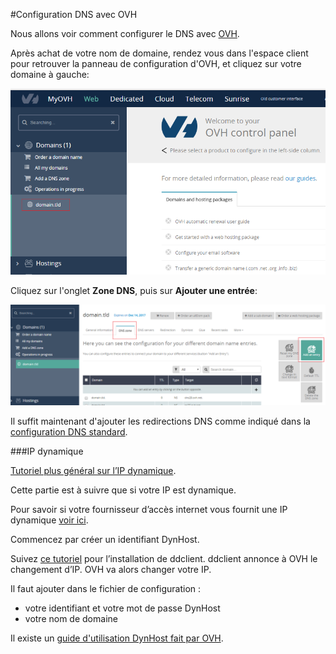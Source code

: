 #Configuration DNS avec OVH

Nous allons voir comment configurer le DNS avec [OVH](http://www.ovh.com).

Après achat de votre nom de domaine, rendez vous dans l'espace client pour retrouver la panneau de configuration d'OVH, et cliquez sur votre domaine à gauche:

<img src="/images/ovh_control_panel.png" width=800>

Cliquez sur l'onglet **Zone DNS**, puis sur **Ajouter une entrée**:

<img src="/images/ovh_dns_zone.png" width=800>

Il suffit maintenant d'ajouter les redirections DNS comme indiqué dans la [configuration DNS standard](/dns_config_fr).


###IP dynamique

[Tutoriel plus général sur l’IP dynamique](dns_dynamicip_fr).

Cette partie est à suivre que si votre IP est dynamique.

Pour savoir si votre fournisseur d’accès internet vous fournit une IP dynamique [voir ici](/isp_fr).

Commencez par créer un identifiant DynHost.

Suivez [ce tutoriel](http://blog.developpez.com/brutus/p6316/ubuntu/configurer_dynhost_ovh_avec_ddclient) pour l’installation de ddclient.
ddclient annonce à OVH le changement d’IP. OVH va alors changer votre IP.

Il faut ajouter dans le fichier de configuration :
* votre identifiant et votre mot de passe DynHost
* votre nom de domaine

Il existe un [guide d'utilisation DynHost fait par OVH](https://docs.ovh.com/fr/fr/web/domains/utilisation-dynhost/).
